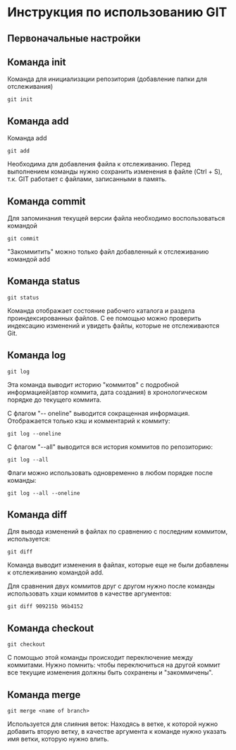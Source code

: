 # Инструкция по использованию GIT

## Первоначальные настройки

## Команда init

Команда для инициализации репозитория (добавление папки для отслеживания)

    git init

## Команда add

Команда add

    git add

Необходима для добавления файла к отслеживанию. Перед выполнением команды нужно сохранить изменения в файле (Ctrl + S), т.к. GIT работает с файлами, записанными в память.

## Команда commit

Для запоминания текущей версии файла необходимо воспользоваться командой

    git commit

"Закоммитить" можно только файл добавленный к отслеживанию командой add

## Команда status

    git status

Команда отображает состояние рабочего каталога и раздела проиндексированных файлов. С ее помощью можно проверить индексацию изменений и увидеть файлы, которые не отслеживаются Git.

## Команда log

    git log

Эта команда выводит историю "коммитов" с подробной информацией(автор коммита, дата создания) в хронологическом порядке до текущего коммита.

С флагом "-- oneline" выводится сокращенная информация. Отображается только кэш и комментарий к коммиту:

    git log --oneline

С флагом "--all" выводится вся история коммитов по репозиторию:

    git log --all

Флаги можно использовать одновременно в любом порядке после команды:

    git log --all --oneline

## Команда diff

Для вывода изменений в файлах по сравнению с последним коммитом, используется:

    git diff

Команда выводит изменения в файлах, которые еще не были добавлены к отслеживанию командой add. 

Для сравнения двух коммитов друг с другом нужно после команды использовать хэши коммитов в качестве аргументов:

    git diff 909215b 96b4152

## Команда checkout

    git checkout

С помощью этой команды происходит переключение между коммитами.
Нужно помнить: чтобы переключиться на другой коммит все текущие изменения должны быть сохранены и "закоммичены". 

## Команда merge

    git merge <name of branch>

Используется для слияния веток: Находясь в ветке, к которой нужно добавить вторую ветку, в качестве аргумента к команде нужно указать имя ветки, которую нужно влить.

